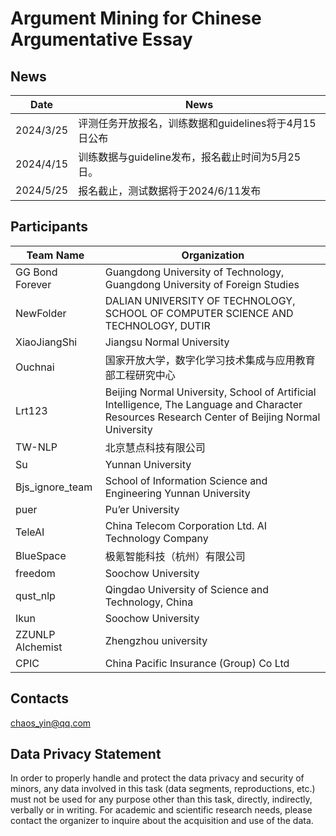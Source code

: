 # **Argument Mining for Chinese Argumentative Essay**

## News

| Date      | News                                                  |
| --------- | ----------------------------------------------------- |
| 2024/3/25 | 评测任务开放报名，训练数据和guidelines将于4月15日公布 |
| 2024/4/15 | 训练数据与guideline发布，报名截止时间为5月25日。      |
| 2024/5/25 | 报名截止，测试数据将于2024/6/11发布                   |

## Participants

| Team Name        | Organization                                                 |
| ---------------- | ------------------------------------------------------------ |
| GG Bond Forever  | Guangdong University of Technology, Guangdong University of Foreign Studies |
| NewFolder        | DALIAN UNIVERSITY OF TECHNOLOGY, SCHOOL OF COMPUTER SCIENCE AND TECHNOLOGY, DUTIR |
| XiaoJiangShi     | Jiangsu Normal University                                    |
| Ouchnai          | 国家开放大学，数字化学习技术集成与应用教育部工程研究中心     |
| Lrt123           | Beijing Normal University, School of Artificial Intelligence, The Language and Character Resources Research Center of Beijing Normal University |
| TW-NLP           | 北京慧点科技有限公司                                         |
| Su               | Yunnan University                                            |
| Bjs_ignore_team  | School of  Information Science and Engineering Yunnan University |
| puer             | Pu’er University                                             |
| TeleAI           | China  Telecom Corporation Ltd. AI Technology Company        |
| BlueSpace        | 极氪智能科技（杭州）有限公司                                 |
| freedom          | Soochow University                                           |
| qust_nlp         | Qingdao University of Science and Technology, China          |
| Ikun             | Soochow University                                           |
| ZZUNLP Alchemist | Zhengzhou university                                         |
| CPIC             | China Pacific Insurance (Group) Co Ltd                       |

## **Contacts**

chaos_yin@qq.com

## Data Privacy Statement

In order to properly handle and protect the data privacy and security of minors, any data involved in this task (data segments, reproductions, etc.) must not be used for any purpose other than this task, directly, indirectly, verbally or in writing. For academic and scientific research needs, please contact the organizer to inquire about the acquisition and use of the data.
